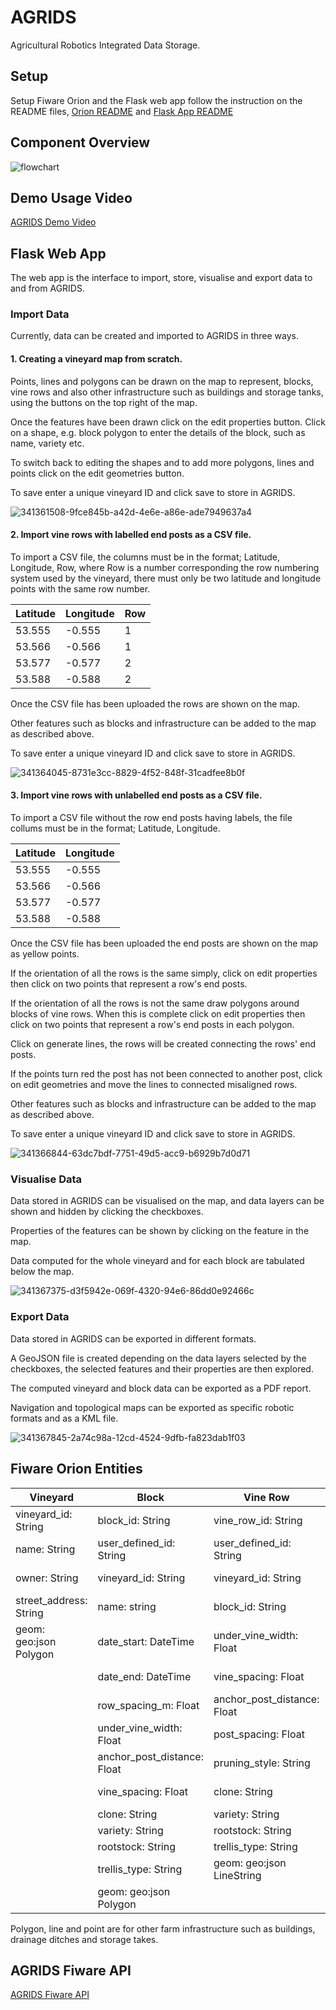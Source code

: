 # AGRIDS
Agricultural Robotics Integrated Data Storage.

## Setup
Setup Fiware Orion and the Flask web app follow the instruction on the README files, [Orion README](orion) and [Flask App README](flask)

## Component Overview

![flowchart](https://github.com/LCAS/AGRIDS/assets/6209386/35a2fee6-12c0-4017-b69d-ba13e399ace6)

## Demo Usage Video
[AGRIDS Demo Video](https://www.youtube.com/watch?v=8N8bEK5EBhI)

## Flask Web App
The web app is the interface to import, store, visualise and export data to and from AGRIDS.

### Import Data
Currently, data can be created and imported to AGRIDS in three ways.

#### 1. Creating a vineyard map from scratch.
Points, lines and polygons can be drawn on the map to represent, blocks, vine rows and also other infrastructure such as buildings and storage tanks, using the buttons on the top right of the map.

Once the features have been drawn click on the edit properties button.
Click on a shape, e.g. block polygon to enter the details of the block, such as name, variety etc.

To switch back to editing the shapes and to add more polygons, lines and points click on the edit geometries button.

To save enter a unique vineyard ID and click save to store in AGRIDS.

![341361508-9fce845b-a42d-4e6e-a86e-ade7949637a4](https://github.com/LCAS/AGRIDS/assets/6209386/ce1c64f2-949d-422d-a6b5-df30579beb30)

#### 2. Import vine rows with labelled end posts as a CSV file.
To import a CSV file, the columns must be in the format; Latitude, Longitude, Row, where Row is a number corresponding the row numbering system used by the vineyard, there must only be two latitude and longitude points with the same row number.

| Latitude | Longitude | Row |
| -------- | --------- | --- |
| 53.555   | -0.555    | 1   |
| 53.566   | -0.566    | 1   |
| 53.577   | -0.577    | 2   |
| 53.588   | -0.588    | 2   |

Once the CSV file has been uploaded the rows are shown on the map.

Other features such as blocks and infrastructure can be added to the map as described above.

To save enter a unique vineyard ID and click save to store in AGRIDS.

![341364045-8731e3cc-8829-4f52-848f-31cadfee8b0f](https://github.com/LCAS/AGRIDS/assets/6209386/b0f02681-adb2-4f70-acaa-6a90fa9909c5)

#### 3. Import vine rows with unlabelled end posts as a CSV file.
To import a CSV file without the row end posts having labels, the file collums must be in the format; Latitude, Longitude.

| Latitude | Longitude |
| -------- | --------- |
| 53.555   | -0.555    |
| 53.566   | -0.566    |
| 53.577   | -0.577    |
| 53.588   | -0.588    |

Once the CSV file has been uploaded the end posts are shown on the map as yellow points.

If the orientation of all the rows is the same simply, click on edit properties then click on two points that represent a row's end posts.

If the  orientation of all the rows is not the same draw polygons around blocks of vine rows. When this is complete click on edit properties then click on two points that represent a row's end posts in each polygon.

Click on generate lines, the rows will be created connecting the rows' end posts.

If the points turn red the post has not been connected to another post, click on edit geometries and move the lines to connected misaligned rows.

Other features such as blocks and infrastructure can be added to the map as described above.

To save enter a unique vineyard ID and click save to store in AGRIDS.

![341366844-63dc7bdf-7751-49d5-acc9-b6929b7d0d71](https://github.com/LCAS/AGRIDS/assets/6209386/8b8b45f3-9a3e-4614-8117-703f8f896a0d)

### Visualise Data
Data stored in AGRIDS can be visualised on the map, and data layers can be shown and hidden by clicking the checkboxes.

Properties of the features can be shown by clicking on the feature in the map.

Data computed for the whole vineyard and for each block are tabulated below the map.

![341367375-d3f5942e-069f-4320-94e6-86dd0e92466c](https://github.com/LCAS/AGRIDS/assets/6209386/4eb1d1ea-9b3d-4008-8e1e-259559fef0c2)

### Export Data
Data stored in AGRIDS can be exported in different formats.

A GeoJSON file is created depending on the data layers selected by the checkboxes, the selected features and their properties are then explored.

The computed vineyard and block data can be exported as a PDF report.

Navigation and topological maps can be exported as specific robotic formats and as a KML file.

![341367845-2a74c98a-12cd-4524-9dfb-fa823dab1f03](https://github.com/LCAS/AGRIDS/assets/6209386/98bf7427-6ff8-47c2-9c53-e9df9a96242d)

## Fiware Orion Entities
| Vineyard               | Block                       | Vine Row                    | Vine                     | Polygon                 | Line                      | Point                    | Photo                   |
|------------------------|-----------------------------|-----------------------------|--------------------------|-------------------------|---------------------------|--------------------------|-------------------------|
| vineyard_id: String    | block_id: String            | vine_row_id: String         | vine_id: String          | polygon_id: String      | line_id: String           | point_id: String         | photo_id: String        |
| name: String           | user_defined_id: String     | user_defined_id: String     | user_defined_id: String  | user_defined_id: String | user_defined_id: String   | user_defined_id: String  | user_defined_id: String |
| owner: String          | vineyard_id: String         | vineyard_id: String         | vineyard_id: String      | vineyard_id: String     | vineyard_id: String       | vineyard_id: String      | vineyard_id: String     |
| street_address: String | name: string                | block_id: String            | vine_row_id: String      | name: String            | name: String              | name: String             | vine_id: String         |
| geom: geo:json Polygon | date_start: DateTime        | under_vine_width: Float     | grapes_number: Float     | category: String        | category: String          | category: String         | timestamp: DateTime     |
|                        | date_end: DateTime          | vine_spacing: Float         | grapes_yield: Float      | class: String           | class: String             | class: String            | storage_url: String     |
|                        | row_spacing_m: Float        | anchor_post_distance: Float | rootstock: String        | geom: geo:json Polygon  | geom: geo:json LineString | location: geo:json Point |                         |
|                        | under_vine_width: Float     | post_spacing: Float         | variety: String          |                         |                           |                          |                         |
|                        | anchor_post_distance: Float | pruning_style: String       | clone: String            |                         |                           |                          |                         |
|                        | vine_spacing: Float         | clone: String               | location: geo:json Point |                         |                           |                          |                         |
|                        | clone: String               | variety: String             |                          |                         |                           |                          |                         |
|                        | variety: String             | rootstock: String           |                          |                         |                           |                          |                         |
|                        | rootstock: String           | trellis_type: String        |                          |                         |                           |                          |                         |
|                        | trellis_type: String        | geom: geo:json LineString   |                          |                         |                           |                          |                         |
|                        | geom: geo:json Polygon      |                             |                          |                         |                           |                          |                         |

Polygon, line and point are for other farm infrastructure such as buildings, drainage ditches and storage takes.

## AGRIDS Fiware API
[AGRIDS Fiware API](https://github.com/LCAS/AGRIDS/blob/main/VISTA_API.md)
